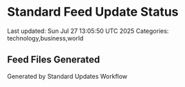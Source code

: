 # Standard Feed Update Status
Last updated: Sun Jul 27 13:05:50 UTC 2025
Categories: technology,business,world

## Feed Files Generated

Generated by Standard Updates Workflow

